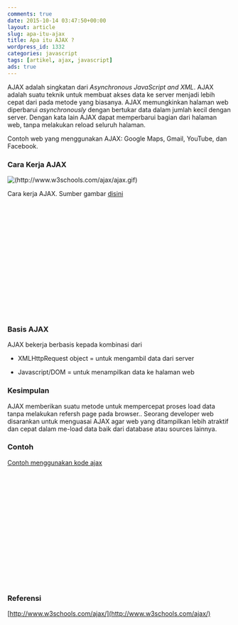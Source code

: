 ```yaml
---
comments: true
date: 2015-10-14 03:47:50+00:00
layout: article
slug: apa-itu-ajax
title: Apa itu AJAX ?
wordpress_id: 1332
categories: javascript
tags: [artikel, ajax, javascript]
ads: true
---
```


AJAX adalah singkatan dari _Asynchronous JavaScript and XML_. AJAX adalah suatu teknik untuk membuat akses data ke server menjadi lebih cepat dari pada metode yang biasanya. AJAX memungkinkan halaman web diperbarui _asynchronously_ dengan bertukar data dalam jumlah kecil dengan server. Dengan kata lain AJAX dapat memperbarui bagian dari halaman web, tanpa melakukan reload seluruh halaman.

<!-- more -->

Contoh web yang menggunakan AJAX: Google Maps, Gmail, YouTube, dan Facebook.






### Cara Kerja AJAX



![(http://www.w3schools.com/ajax/ajax.gif)](http://www.w3schools.com/ajax/ajax.gif)

Cara kerja AJAX. Sumber gambar [disini](http://www.w3schools.com/ajax)


<center><script async src="//pagead2.googlesyndication.com/pagead/js/adsbygoogle.js"></script><!-- BOX--><ins class="adsbygoogle"  style="display:inline-block;width:300px;height:250px" data-ad-client="ca-pub-4504493660273886" data-ad-slot="1638134271"></ins><script>(adsbygoogle = window.adsbygoogle || []).push({});</script></center>

### Basis AJAX



AJAX bekerja berbasis kepada kombinasi dari





  * XMLHttpRequest object = untuk mengambil data dari server


  * Javascript/DOM = untuk menampilkan data ke halaman web











### Kesimpulan



AJAX memberikan suatu metode untuk mempercepat proses load data tanpa melakukan refersh page pada browser.. Seorang developer web disarankan untuk menguasai AJAX agar web yang ditampilkan lebih atraktif dan cepat dalam me-load data baik dari database atau sources lainnya.



### Contoh



[Contoh menggunakan kode ajax](/contoh-aplikasi-ajax-penggunaan-xmlhttprequest/)

<center><script async src="//pagead2.googlesyndication.com/pagead/js/adsbygoogle.js"></script><!-- BOX--><ins class="adsbygoogle"  style="display:inline-block;width:300px;height:250px" data-ad-client="ca-pub-4504493660273886" data-ad-slot="1638134271"></ins><script>(adsbygoogle = window.adsbygoogle || []).push({});</script></center>

### Referensi



[http://www.w3schools.com/ajax/](http://www.w3schools.com/ajax/)
